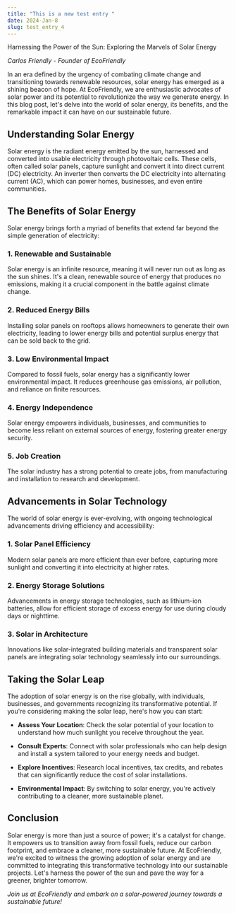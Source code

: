 ```yaml
---
title: "This is a new test entry "
date: 2024-Jan-8
slug: test_entry_4
---
```

 Harnessing the Power of the Sun: Exploring the Marvels of Solar Energy

*Carlos Friendly - Founder of EcoFriendly*

In an era defined by the urgency of combating climate change and transitioning towards renewable resources, solar energy has emerged as a shining beacon of hope. At EcoFriendly, we are enthusiastic advocates of solar power and its potential to revolutionize the way we generate energy. In this blog post, let's delve into the world of solar energy, its benefits, and the remarkable impact it can have on our sustainable future.

## **Understanding Solar Energy**

Solar energy is the radiant energy emitted by the sun, harnessed and converted into usable electricity through photovoltaic cells. These cells, often called solar panels, capture sunlight and convert it into direct current (DC) electricity. An inverter then converts the DC electricity into alternating current (AC), which can power homes, businesses, and even entire communities.

## **The Benefits of Solar Energy**

Solar energy brings forth a myriad of benefits that extend far beyond the simple generation of electricity:

### 1. **Renewable and Sustainable**

Solar energy is an infinite resource, meaning it will never run out as long as the sun shines. It's a clean, renewable source of energy that produces no emissions, making it a crucial component in the battle against climate change.

### 2. **Reduced Energy Bills**

Installing solar panels on rooftops allows homeowners to generate their own electricity, leading to lower energy bills and potential surplus energy that can be sold back to the grid.

### 3. **Low Environmental Impact**

Compared to fossil fuels, solar energy has a significantly lower environmental impact. It reduces greenhouse gas emissions, air pollution, and reliance on finite resources.

### 4. **Energy Independence**

Solar energy empowers individuals, businesses, and communities to become less reliant on external sources of energy, fostering greater energy security.

### 5. **Job Creation**

The solar industry has a strong potential to create jobs, from manufacturing and installation to research and development.

## **Advancements in Solar Technology**

The world of solar energy is ever-evolving, with ongoing technological advancements driving efficiency and accessibility:

### 1. **Solar Panel Efficiency**

Modern solar panels are more efficient than ever before, capturing more sunlight and converting it into electricity at higher rates.

### 2. **Energy Storage Solutions**

Advancements in energy storage technologies, such as lithium-ion batteries, allow for efficient storage of excess energy for use during cloudy days or nighttime.

### 3. **Solar in Architecture**

Innovations like solar-integrated building materials and transparent solar panels are integrating solar technology seamlessly into our surroundings.

## **Taking the Solar Leap**

The adoption of solar energy is on the rise globally, with individuals, businesses, and governments recognizing its transformative potential. If you're considering making the solar leap, here's how you can start:

- **Assess Your Location**: Check the solar potential of your location to understand how much sunlight you receive throughout the year.

- **Consult Experts**: Connect with solar professionals who can help design and install a system tailored to your energy needs and budget.

- **Explore Incentives**: Research local incentives, tax credits, and rebates that can significantly reduce the cost of solar installations.

- **Environmental Impact**: By switching to solar energy, you're actively contributing to a cleaner, more sustainable planet.

## **Conclusion**

Solar energy is more than just a source of power; it's a catalyst for change. It empowers us to transition away from fossil fuels, reduce our carbon footprint, and embrace a cleaner, more sustainable future. At EcoFriendly, we're excited to witness the growing adoption of solar energy and are committed to integrating this transformative technology into our sustainable projects. Let's harness the power of the sun and pave the way for a greener, brighter tomorrow.

*Join us at EcoFriendly and embark on a solar-powered journey towards a sustainable future!*
